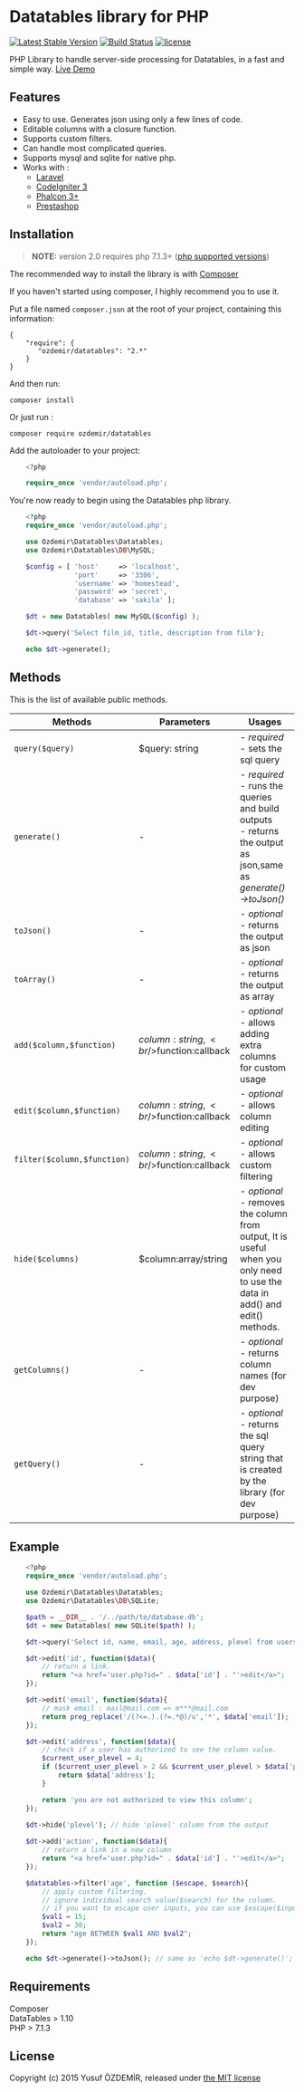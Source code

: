 # Datatables library for PHP
[![Latest Stable Version](https://poser.pugx.org/ozdemir/datatables/v/stable)](https://packagist.org/packages/ozdemir/datatables) [![Build Status](https://travis-ci.org/n1crack/datatables.svg?branch=master)](https://travis-ci.org/n1crack/datatables) [![license](https://img.shields.io/github/license/mashape/apistatus.svg)](https://github.com/n1crack/datatables/blob/master/LICENCE) 

PHP Library to handle server-side processing for Datatables, in a fast and simple way. [Live Demo](http://datatables.16mb.com/)

## Features  
* Easy to use. Generates json using only a few lines of code.
* Editable columns with a closure function.
* Supports custom filters.
* Can handle most complicated queries.
* Supports mysql and sqlite for native php.
* Works with :
    - [Laravel](https://github.com/n1crack/datatables-examples/blob/master/other_examples/laravel.php)
    - [CodeIgniter 3](https://github.com/n1crack/datatables-examples/blob/master/other_examples/codeigniter.php)
    - [Phalcon 3+](https://github.com/n1crack/datatables-examples/blob/master/other_examples/phalcon.php)
    - [Prestashop](https://github.com/n1crack/datatables-examples/blob/master/other_examples/prestashop.php)

## Installation

> **NOTE:** version 2.0 requires php 7.1.3+ ([php supported versions](http://php.net/supported-versions.php))

The recommended way to install the library is with [Composer](https://getcomposer.org/)

If you haven't started using composer, I highly recommend you to use it.

Put a file named `composer.json` at the root of your project, containing this information: 

    {
        "require": {
           "ozdemir/datatables": "2.*"
        }
    }

And then run: 

```
composer install
```

Or just run : 

```
composer require ozdemir/datatables
```

Add the autoloader to your project:

```php
    <?php

    require_once 'vendor/autoload.php';
```

You're now ready to begin using the Datatables php library.

```php
    <?php
    require_once 'vendor/autoload.php';

    use Ozdemir\Datatables\Datatables;
    use Ozdemir\Datatables\DB\MySQL;

    $config = [ 'host'     => 'localhost',
                'port'     => '3306',
                'username' => 'homestead',
                'password' => 'secret',
                'database' => 'sakila' ];

    $dt = new Datatables( new MySQL($config) );

    $dt->query('Select film_id, title, description from film');

    echo $dt->generate();
```

## Methods
This is the list of available public methods.

| Methods  | Parameters | Usages |
| ------------- | ------------- | ------------- |
| `query($query)`  | $query: string  | *- required*<br>- sets the sql query   |
| `generate()`  | -  | *- required*<br>- runs the queries and build outputs  <br/>- returns the output as json,same as *generate()->toJson()* |
| `toJson()`  | -  | *- optional*<br>- returns the output as json |
| `toArray()`  | -  | *- optional*<br>- returns the output as array |
| `add($column,$function)` | $column:string,<br/>$function:callback  |  *- optional*<br>- allows adding extra columns for custom usage| 
| `edit($column,$function)` | $column:string,<br/>$function:callback  | *- optional*<br> - allows column editing | 
| `filter($column,$function)` | $column:string,<br/>$function:callback  | *- optional*<br> - allows custom filtering| 
| `hide($columns)` | $column:array/string | *- optional*<br>- removes the column from output, It is useful when you only need to use the data in add() and edit() methods.| 
| `getColumns()` | - |  *- optional*<br>- returns column names (for dev purpose) | 
| `getQuery()` | - |  *- optional*<br>- returns the sql query string that is created by the library (for dev purpose)| 

## Example

```php
    <?php
    require_once 'vendor/autoload.php';

    use Ozdemir\Datatables\Datatables;
    use Ozdemir\Datatables\DB\SQLite;

    $path = __DIR__ . '/../path/to/database.db';
    $dt = new Datatables( new SQLite($path) );

    $dt->query('Select id, name, email, age, address, plevel from users');

    $dt->edit('id', function($data){
        // return a link.
        return "<a href='user.php?id=" . $data['id'] . "'>edit</a>";
    });

    $dt->edit('email', function($data){
        // mask email : mail@mail.com => m***@mail.com
        return preg_replace('/(?<=.).(?=.*@)/u','*', $data['email']);
    });

    $dt->edit('address', function($data){
        // check if a user has authorized to see the column value.
        $current_user_plevel = 4;
        if ($current_user_plevel > 2 && $current_user_plevel > $data['plevel']) {
            return $data['address'];
        }

        return 'you are not authorized to view this column';
    });
    
    $dt->hide('plevel'); // hide 'plevel' column from the output

    $dt->add('action', function($data){
        // return a link in a new column
        return "<a href='user.php?id=" . $data['id'] . "'>edit</a>";
    });

    $datatables->filter('age', function ($escape, $search){
        // apply custom filtering.
        // ignore individual search value($search) for the column.
        // if you want to escape user inputs, you can use $escape($input)
        $val1 = 15;
        $val2 = 30;
        return "age BETWEEN $val1 AND $val2";
    });

    echo $dt->generate()->toJson(); // same as 'echo $dt->generate()';
```

## Requirements
Composer  
DataTables > 1.10  
PHP > 7.1.3

## License
Copyright (c) 2015 Yusuf ÖZDEMİR, released under [the MIT license](https://github.com/n1crack/Datatables/blob/master/LICENCE)
